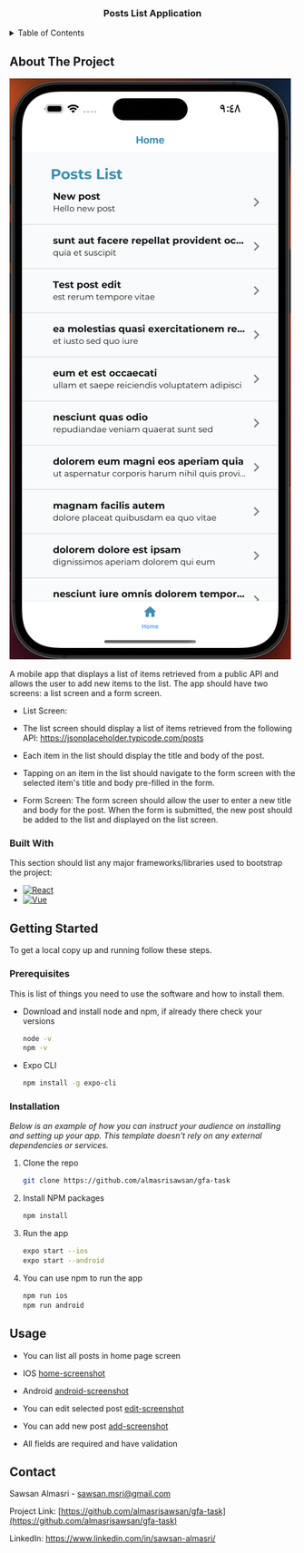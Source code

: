 
<!-- PROJECT LOGO -->
<br />
<div align="center">

  <h3 align="center">Posts List Application</h3>
</div>

<!-- TABLE OF CONTENTS -->
<details>
  <summary>Table of Contents</summary>
  <ol>
    <li>
      <a href="#about-the-project">About The Project</a>
      <ul>
        <li><a href="#built-with">Built With</a></li>
      </ul>
    </li>
    <li>
      <a href="#getting-started">Getting Started</a>
      <ul>
        <li><a href="#prerequisites">Prerequisites</a></li>
        <li><a href="#installation">Installation</a></li>
      </ul>
    </li>
    <li><a href="#usage">Usage</a></li>
    <li><a href="#contact">Contact</a></li>

  </ol>
</details>

<!-- ABOUT THE PROJECT -->
## About The Project

[![Product Name Screen Shot][product-screenshot]](https://example.com)

A mobile app that displays a list of items retrieved from a public API and allows the user to
add new items to the list. The app should have two screens: a list screen and a form screen.

* List Screen:

* The list screen should display a list of items retrieved from the following API:
<https://jsonplaceholder.typicode.com/posts>

* Each item in the list should display the title and body of the post.
* Tapping on an item in the list should navigate to the form screen with the selected item's
title and body pre-filled in the form.

* Form Screen:
The form screen should allow the user to enter a new title and body for the post.
When the form is submitted, the new post should be added to the list and displayed on the list
screen.

### Built With

This section should list any major frameworks/libraries used to bootstrap the project:

* [![React][React.js]][React-url]
* [![Vue][Base.js]][Base-url]

<!-- GETTING STARTED -->
## Getting Started

To get a local copy up and running follow these steps.

### Prerequisites

This is list of things you need to use the software and how to install them.

* Download and install node and npm, if already there check your versions

  ```sh
  node -v
  npm -v
  ```

* Expo CLI

  ```sh
  npm install -g expo-cli
  ```

### Installation

_Below is an example of how you can instruct your audience on installing and setting up your app. This template doesn't rely on any external dependencies or services._

1. Clone the repo

   ```sh
   git clone https://github.com/almasrisawsan/gfa-task
   ```

2. Install NPM packages

   ```sh
   npm install
   ```

3. Run the app

   ```sh
   expo start --ios
   expo start --android
   ```

4. You can use npm to run the app

   ```sh
   npm run ios
   npm run android
   ```  

<!-- USAGE EXAMPLES -->
## Usage

* You can list all posts in home page screen
* IOS
[home-screenshot]

* Android
[android-screenshot]

* You can edit selected post
[edit-screenshot]

* You can add new post
[add-screenshot]

* All fields are required and have validation

<!-- CONTACT -->
## Contact

Sawsan Almasri - <sawsan.msri@gmail.com>

Project Link: [https://github.com/almasrisawsan/gfa-task](https://github.com/almasrisawsan/gfa-task)

LinkedIn: <https://www.linkedin.com/in/sawsan-almasri/>

<!-- MARKDOWN LINKS & IMAGES -->
<!-- https://www.markdownguide.org/basic-syntax/#reference-style-links -->
[product-screenshot]: assets/home-screen.png
[home-screenshot]: assets/home-screen.png
[android-screenshot]: assets/android-screen.png
[edit-screenshot]: assets/edit-screen.png
[add-screenshot]: assets/add-screen.png
[React.js]: https://img.shields.io/badge/React-React%20Native-black
[React-url]: https://reactnative.dev/
[Base.js]: https://img.shields.io/badge/React-Native%20Base-blue
[Base-url]: https://nativebase.io/
